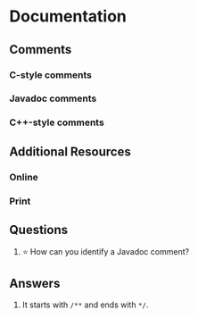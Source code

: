 # Documentation
## Comments
### C-style comments
### Javadoc comments
### C++-style comments
## Additional Resources
### Online
### Print
## Questions
1. :star: How can you identify a Javadoc comment?
## Answers
1. It starts with `/**` and ends with `*/`.
